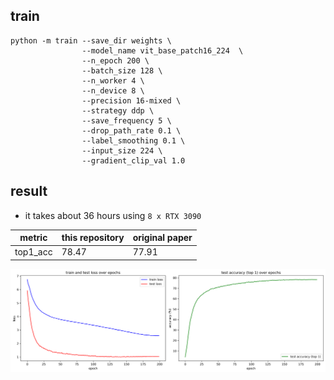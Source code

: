## train
```
python -m train --save_dir weights \
                --model_name vit_base_patch16_224  \
                --n_epoch 200 \
                --batch_size 128 \
                --n_worker 4 \
                --n_device 8 \
                --precision 16-mixed \
                --strategy ddp \
                --save_frequency 5 \
                --drop_path_rate 0.1 \
                --label_smoothing 0.1 \
                --input_size 224 \
                --gradient_clip_val 1.0
```

## result
- it takes about 36 hours using `8 x RTX 3090`

|metric|this repository|original paper|
|---|---|---|
|top1_acc|78.47|77.91|

![image](loss_curve.png)